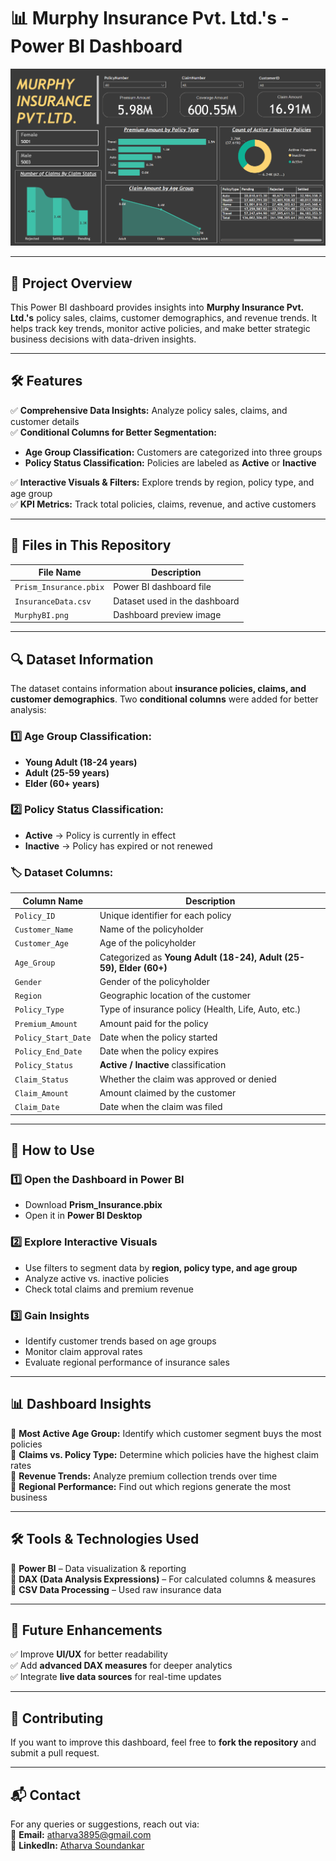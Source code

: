 # 📊 Murphy Insurance Pvt. Ltd.'s - Power BI Dashboard  

![Dashboard Preview](https://github.com/mercydeez/Murphy_Insurance/blob/main/MurphyBI.png)  

---

## 📌 Project Overview  
This Power BI dashboard provides insights into **Murphy Insurance Pvt. Ltd.'s** policy sales, claims, customer demographics, and revenue trends. It helps track key trends, monitor active policies, and make better strategic business decisions with data-driven insights.  

---

## 🛠 Features  
✅ **Comprehensive Data Insights:** Analyze policy sales, claims, and customer details  
✅ **Conditional Columns for Better Segmentation:**  
- **Age Group Classification:** Customers are categorized into three groups  
- **Policy Status Classification:** Policies are labeled as **Active** or **Inactive**
   
✅ **Interactive Visuals & Filters:** Explore trends by region, policy type, and age group  
✅ **KPI Metrics:** Track total policies, claims, revenue, and active customers  

---

## 📂 Files in This Repository  

| File Name              | Description                      |
|------------------------|--------------------------------|
| `Prism_Insurance.pbix` | Power BI dashboard file        |
| `InsuranceData.csv`    | Dataset used in the dashboard |
| `MurphyBI.png`         | Dashboard preview image       |

---

## 🔍 Dataset Information  
The dataset contains information about **insurance policies, claims, and customer demographics**. Two **conditional columns** were added for better analysis:  

### **1️⃣ Age Group Classification:**  
   - **Young Adult (18-24 years)**  
   - **Adult (25-59 years)**  
   - **Elder (60+ years)**  

### **2️⃣ Policy Status Classification:**  
   - **Active** → Policy is currently in effect  
   - **Inactive** → Policy has expired or not renewed  

### 🏷 **Dataset Columns:**  

| Column Name        | Description                                         |
|--------------------|-----------------------------------------------------|
| `Policy_ID`       | Unique identifier for each policy                   |
| `Customer_Name`   | Name of the policyholder                            |
| `Customer_Age`    | Age of the policyholder                             |
| `Age_Group`       | Categorized as **Young Adult (18-24), Adult (25-59), Elder (60+)** |
| `Gender`          | Gender of the policyholder                          |
| `Region`          | Geographic location of the customer                 |
| `Policy_Type`     | Type of insurance policy (Health, Life, Auto, etc.) |
| `Premium_Amount`  | Amount paid for the policy                          |
| `Policy_Start_Date` | Date when the policy started                     |
| `Policy_End_Date`  | Date when the policy expires                      |
| `Policy_Status`   | **Active / Inactive** classification                |
| `Claim_Status`    | Whether the claim was approved or denied            |
| `Claim_Amount`    | Amount claimed by the customer                      |
| `Claim_Date`      | Date when the claim was filed                       |

---

## 🚀 How to Use  

### **1️⃣ Open the Dashboard in Power BI**  
- Download **Prism_Insurance.pbix**  
- Open it in **Power BI Desktop**  

### **2️⃣ Explore Interactive Visuals**  
- Use filters to segment data by **region, policy type, and age group**  
- Analyze active vs. inactive policies  
- Check total claims and premium revenue  

### **3️⃣ Gain Insights**  
- Identify customer trends based on age groups  
- Monitor claim approval rates  
- Evaluate regional performance of insurance sales  

---

## 📊 Dashboard Insights  
📌 **Most Active Age Group:** Identify which customer segment buys the most policies  
📌 **Claims vs. Policy Type:** Determine which policies have the highest claim rates  
📌 **Revenue Trends:** Analyze premium collection trends over time  
📌 **Regional Performance:** Find out which regions generate the most business  

---

## 🛠 Tools & Technologies Used  
🔹 **Power BI** – Data visualization & reporting  
🔹 **DAX (Data Analysis Expressions)** – For calculated columns & measures  
🔹 **CSV Data Processing** – Used raw insurance data  

---

## 🔧 Future Enhancements  
✅ Improve **UI/UX** for better readability  
✅ Add **advanced DAX measures** for deeper analytics  
✅ Integrate **live data sources** for real-time updates  

---

## 🌟 Contributing  
If you want to improve this dashboard, feel free to **fork the repository** and submit a pull request.  

---

## 📬 Contact  
For any queries or suggestions, reach out via:  
📧 **Email:** [atharva3895@gmail.com](mailto:atharva3895@gmail.com)  
📩 **LinkedIn:** [Atharva Soundankar](https://www.linkedin.com/in/atharva-soundankar/)  
